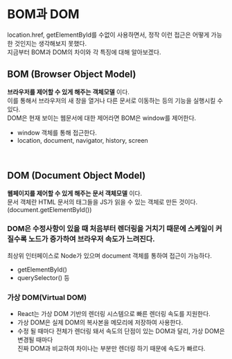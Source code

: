 # BOM과 DOM
location.href, getElementById를 수없이 사용하면서, 정작 이런 접근은 어떻게 가능한 것인지는 생각해보지 못했다. <br />
지금부터 BOM과 DOM의 차이와 각 특징에 대해 알아보겠다.

## BOM (Browser Object Model)

**브라우저를 제어할 수 있게 해주는 객체모델** 이다. <br />
이를 통해서 브라우저의 새 창을 열거나 다른 문서로 이동하는 등의 기능을 실행시킬 수 있다. <br />
DOM은 현재 보이는 웹문서에 대한 제어라면 BOM은 window를 제어한다.
- window 객체를 통해 접근한다.
- location, document, navigator, history, screen

<br>

## DOM (Document Object Model)

**웹페이지를 제어할 수 있게 해주는 문서 객체모델** 이다. <br />
문서 객체란 HTML 문서의 태그들을 JS가 읽을 수 있는 객체로 만든 것이다. (document.getElementById()) <br />
### DOM은 수정사항이 있을 때 처음부터 렌더링을 거치기 때문에 스케일이 커질수록 노드가 증가하여 브라우저 속도가 느려진다.
최상위 인터페이스로 Node가 있으며 document 객체를 통하여 접근이 가능하다. <br />
- getElementById()
- querySelector() 등


### 가상 DOM(Virtual DOM)
- React는 가상 DOM 기반의 렌더링 시스템으로 빠른 렌더링 속도를 지원한다.
- 가상 DOM은 실제 DOM의 복사본을 메모리에 저장하여 사용한다.
- 수정 될 때마다 전체가 렌더링 돼서 속도의 단점이 있는 DOM과 달리, 가상 DOM은 변경될 때마다 <br />
진짜 DOM과 비교하여 차이나는 부분만 렌더링 하기 때문에 속도가 빠르다.


<br>
